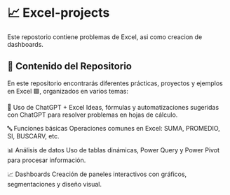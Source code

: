 # 📈 Excel-projects
Este repostorio contiene problemas de Excel, asi como creacion de dashboards.

## 📂 Contenido del Repositorio
En este repositorio encontrarás diferentes prácticas, proyectos y ejemplos en Excel 🟩, organizados en varios temas:

🤖 Uso de ChatGPT + Excel
Ideas, fórmulas y automatizaciones sugeridas con ChatGPT para resolver problemas en hojas de cálculo.

🔤 Funciones básicas
Operaciones comunes en Excel: SUMA, PROMEDIO, SI, BUSCARV, etc.

📊 Análisis de datos
Uso de tablas dinámicas, Power Query y Power Pivot para procesar información.

📈 Dashboards
Creación de paneles interactivos con gráficos, segmentaciones y diseño visual.
<!--
🧩 Funciones avanzadas
Ejemplos con ÍNDICE, COINCIDIR, DESREF, XLOOKUP, funciones dinámicas, y más.

📝 Ejercicios de cursos / YouTub
Archivos de práctica basados en cursos en línea y tutoriales de YouTube.

⚙️ Macros (VBA)
Ejemplos de automatización con Visual Basic for Applications (VBA).

💡 Ideas propias
Proyectos personales inventados (ejemplo: presupuesto, control de gastos, simulaciones, etc.).
-->
